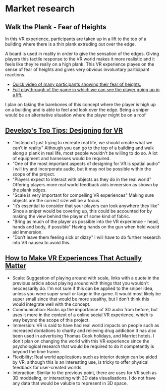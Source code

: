 # Market research

## Walk the Plank - Fear of Heights
In this VR experience, participants are taken up in a lift to the top of a building where there is a thin plank extruding out over the edge.
<p>A board is used in reality in order to give the sensation of the edges.
Giving players this tactile response to the VR world makes it more realistic and it feels like they're really on a high plank.
This VR experience playes on the sense of fear of heights and gives very obvious involuntary participant reactions.</p>
<ul>
<li><a href = "https://www.youtube.com/watch?v=zhljsCx6Yiw">Quick video of many participants showing their fear of heights.</a></li>
<li><a href = "https://www.youtube.com/watch?v=zyNsoL-6JwI">Full playthrough of the game in which we can see the player going up in a lift.</a></li>
</ul>
<p>I plan on taking the barebones of this concept where the player is high up on a building and is able to feel and look over the edge. Being a sniper would be an alternative situation where the player might be on a roof</p>

## <a href = "http://www.develop-online.net/tutorials/develop-s-top-tips-designing-for-vr/0216407"> Develop's Top Tips: Designing for VR</a>
* "Instead of just trying to recreate real life, we should create what we can’t in reality"
Although you can go to the top of a building and walk along a plank in real life, most people wouldn't be willing to do so. A lot of equipment and harnesses would be required.
* "One of the most important aspects of designing for VR is spatial audio"
I will try and incorporate audio, but it may not be possible within the scope of the project.
* "Players expect to interact with objects as they do in the real world"
Offering players more real world feedback aids immersion as shown by the plank edges.
* "Scale is very important for compelling VR experiences"
Making sure objects are the correct size will be a focus.
* "it’s essential to consider that your players can look anywhere they like"
Since a sniper would be covering up, this could be accounted for by making the view behind the player of some kind of fabric.
* "Bring as much of the player as possible into the VR experience  – head, hands and body, if possible"
Having hands on the gun when held would aid immersion.
* "Don’t leave them feeling sick or dizzy"
I will have to do further research into VR nausea to avoid this.

## <a href = "https://singularityhub.com/2017/05/18/how-to-make-vr-experiences-that-actually-matter/">How to Make VR Experiences That Actually Matter</a>
* Scale: Suggestion of playing around with scale, links with a quote in the previous article about playing around with things that you wouldn't neccessarily do. I'm not sure if this can be applied to the sniper idea, unless you were super small or large in the game. It would most likely be super small since that would be more stealthy, but I don't think this would integrate well with the concept.
* Communication: Backs up the importance of 3D audio from before, but uses it more in the context of a online social VR experience, which is way beyond the scope of this project.
* Immersion: VR is said to have had real world impacts on people such as increased dontations to charity and relieving drug addiction It has also been used in advertising Thomas Cook holidays, and Marriot hotels. I don't plan on changing the world with this VR experience since the psychological research that would be required to do it competantly is beyond the time frame.
* Flexibility: Real world applications such as interior design can be aided by VR, although this is an interesting use, is tricky to offer physical feedback for user-created worlds.
* Interaction: Similar to the previous point, there are uses for VR such as 3D moddeling, or interacting with 3D data visualisations. I do not have any data that would be valuble to represent in 3D space.
